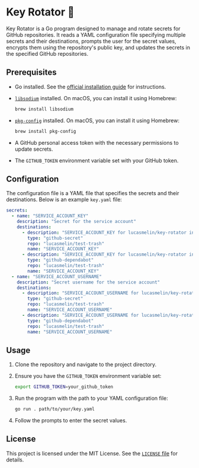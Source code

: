 # Key Rotator 🔑

Key Rotator is a Go program designed to manage and rotate secrets for GitHub repositories. It reads a YAML configuration file specifying multiple secrets and their destinations, prompts the user for the secret values, encrypts them using the repository's public key, and updates the secrets in the specified GitHub repositories.

## Prerequisites

- Go installed. See the [official installation guide](https://golang.org/doc/install) for instructions.
- [`libsodium`](https://libsodium.gitbook.io/doc/) installed. On macOS, you can install it using Homebrew:

  ```sh
  brew install libsodium
  ```
- [`pkg-config`](https://www.freedesktop.org/wiki/Software/pkg-config/) installed. On macOS, you can install it using Homebrew:

  ```sh
  brew install pkg-config
  ```
- A GitHub personal access token with the necessary permissions to update secrets.
- The `GITHUB_TOKEN` environment variable set with your GitHub token.

## Configuration

The configuration file is a YAML file that specifies the secrets and their destinations. Below is an example `key.yaml` file:

```yaml
secrets:
  - name: "SERVICE_ACCOUNT_KEY"
    description: "Secret for the service account"
    destinations:
      - description: "SERVICE_ACCOUNT_KEY for lucasmelin/key-rotator in GitHub Actions"
        type: "github-secret"
        repo: "lucasmelin/test-trash"
        name: "SERVICE_ACCOUNT_KEY"
      - description: "SERVICE_ACCOUNT_KEY for lucasmelin/key-rotator in Dependabot"
        type: "github-dependabot"
        repo: "lucasmelin/test-trash"
        name: "SERVICE_ACCOUNT_KEY"
  - name: "SERVICE_ACCOUNT_USERNAME"
    description: "Secret username for the service account"
    destinations:
      - description: "SERVICE_ACCOUNT_USERNAME for lucasmelin/key-rotator in GitHub Actions"
        type: "github-secret"
        repo: "lucasmelin/test-trash"
        name: "SERVICE_ACCOUNT_USERNAME"
      - description: "SERVICE_ACCOUNT_USERNAME for lucasmelin/key-rotator in Dependabot"
        type: "github-dependabot"
        repo: "lucasmelin/test-trash"
        name: "SERVICE_ACCOUNT_USERNAME"
```

## Usage

1. Clone the repository and navigate to the project directory.

2. Ensure you have the `GITHUB_TOKEN` environment variable set:

   ```sh
   export GITHUB_TOKEN=your_github_token
   ```

3. Run the program with the path to your YAML configuration file:

   ```sh
   go run . path/to/your/key.yaml
   ```

4. Follow the prompts to enter the secret values.

## License

This project is licensed under the MIT License. See the [`LICENSE` file](./LICENSE) for details.
